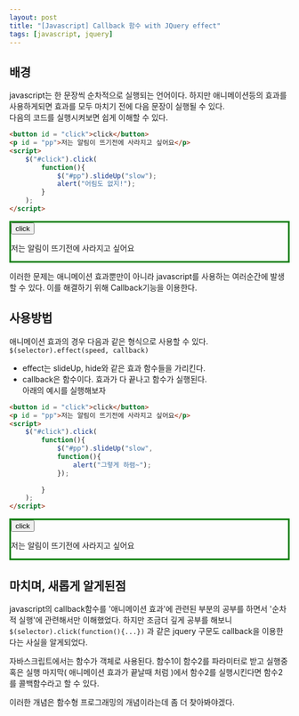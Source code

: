 ```yaml
---
layout: post
title: "[Javascript] Callback 함수 with JQuery effect"
tags: [javascript, jquery]
---
```


<script src = "https://ajax.googleapis.com/ajax/libs/jquery/3.4.1/jquery.min.js"></script>

## 배경
javascript는 한 문장씩 순차적으로 실행되는 언어이다.
하지만 애니메이션등의 효과를 사용하게되면 효과를 모두 마치기 
전에 다음 문장이 실행될 수 있다.  
다음의 코드를 실행시켜보면 쉽게 이해할 수 있다.  
``` html
<button id = "click">click</button>
<p id = "pp">저는 알림이 뜨기전에 사라지고 싶어요</p>
<script>
    $("#click").click(
        function(){
            $("#pp").slideUp("slow");
            alert("어림도 없지!");
        }
    );
</script>
```  
<div style = "border-style: solid; border-color: green;">
<button id = "click">click</button>
<p id = "pp">저는 알림이 뜨기전에 사라지고 싶어요</p>
</div>
<script>
    $("#click").click(
        function(){
            $("#pp").slideUp("slow");
            alert("어림도 없지!");
        }
    );
</script>

이러한 문제는 애니메이션 효과뿐만이 아니라
javascript를 사용하는 여러순간에 발생할 수 있다.
이를 해결하기 위해 Callback기능을 이용한다.  

## 사용방법
애니메이션 효과의 경우 다음과 같은 형식으로 사용할 수 있다.  
`$(selector).effect(speed, callback)`  
- effect는 slideUp, hide와 같은 효과 함수들을 가리킨다.
- callback은 함수이다. 효과가 다 끝나고 함수가 실행된다.  
아래의 예시를 실행해보자  

``` html
<button id = "click">click</button>
<p id = "pp">저는 알림이 뜨기전에 사라지고 싶어요</p>
<script>
    $("#click").click(
        function(){
            $("#pp").slideUp("slow",
            function(){
                alert("그렇게 하렴~");
            });
            
        }
    );
</script>
```

<div style = "border-style: solid; border-color: green;">
<button id = "clickk">click</button>
<p id = "pppp">저는 알림이 뜨기전에 사라지고 싶어요</p>
</div>
<script>
    $("#clickk").click(
        function(){
            $("#pppp").slideUp("slow",
            function(){
                alert("그렇게 하렴~");
            });
        }
    );
</script>  
  
## 마치며, 새롭게 알게된점
javascript의 callback함수를 '애니메이션 효과'에 관련된 부분의 공부를 하면서 '순차적 실행'에 관련해서만 이해했었다. 하지만 조금더 깊게 공부를 해보니 
`$(selector).click(function(){...})` 과 같은 jquery 구문도 callback을 
이용한다는 사실을 알게되었다.  
 
자바스크립트에서는 함수가 객체로 사용된다.
함수1이 함수2를 파라미터로 받고 실행중 혹은 실행 마지막( 애니메이션 효과가 끝날때 
처럼 )에서 함수2를 실행시킨다면 함수2를 콜백함수라고 할 수 있다.  
   
이러한 개념은 함수형 프로그래밍의 개념이라는데 좀 더 찾아봐야겠다.
 
